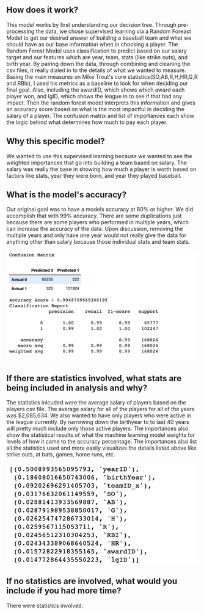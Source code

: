 ## How does it work?
This model works by first understanding our decision tree. Through pre-processing the data, we chose supervised learning via a Random Foreast Model to get our desired answer of building a baseball team and what we should have as our base information when in choosing a player. The Random Forest Model uses classification to predict based on our salary target and our features which are year, team, stats (like strike outs), and birth year. By pairing down the data, through combining and cleaning the csv files, it really dialed in to the details of what we wanted to measure. Basing the main measures on Mike Trout's core statistics(SO,AB,R,H,HR,G,R and RBIs), I used his metrics as a baseline to look for when deciding our final goal. Also, including the awardID, which shows which award each player won, and lgID, which shows the league in to see if that had any impact. Then the random forest model interprets this information and gives an accuracy score based on what is the most impactful in deciding the salary of a player. The confusion matrix and list of importances each show the logic behind what determines how much to pay each player. 

## Why this specific model?
We wanted to use this supervised learning because we wanted to see the weighted importances that go into building a team based on salary. The salary was really the base in showing how much a player is worth based on factors like stats, year they were born, and year they played baseball.

## What is the model's accuracy?
Our original goal was to have a models accuracy at 80% or higher. We did accomplish that with 99% accuracy. There are some duplications just because there are some players who performed in multiple years, which can increase the accuracy of the data. Upon discussion, removing the multiple years and only have one year would not really give the data for anything other than salary because those individual stats and team stats.

![](images/ConfusionMatrix.png)

## If there are statistics involved, what stats are being included in analysis and why?
The statistics inlcuded were the average salary of players based on the players csv file. The average salary for all of the players for all of the years was $2,085,634. We also wanted to have only players who were active in the league currently. By narrowing down the birthyear to to last 40 years will pretty much include only those active players. The importances also show the statistical results of what the machine learning model weights for levels of how it came to the accuracy percentage. The importances also list all the statistics used and more easily visualizes the details listed above like strike outs, at bats, games, home runs, etc. 

![](images/Importances.png)

## If no statistics are involved, what would you include if you had more time?
There were statistics involved. 

